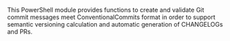 This PowerShell module provides functions to create and validate Git commit messages meet ConventionalCommits format in order to support semantic versioning calculation and automatic generation of CHANGELOGs and PRs.
